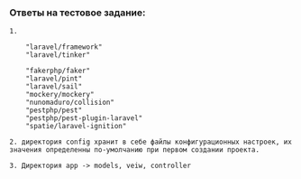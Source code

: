 ### Ответы на тестовое задание:


    1.
   
        "laravel/framework"
        "laravel/tinker"

        "fakerphp/faker"
        "laravel/pint"
        "laravel/sail"
        "mockery/mockery"
        "nunomaduro/collision"
        "pestphp/pest"
        "pestphp/pest-plugin-laravel"
        "spatie/laravel-ignition"
        
    2. директория config хранит в себе файлы конфигурационных настроек, их значения определенны по-умолчанию при первом создании проекта.
   
    3. Директория app -> models, veiw, controller
